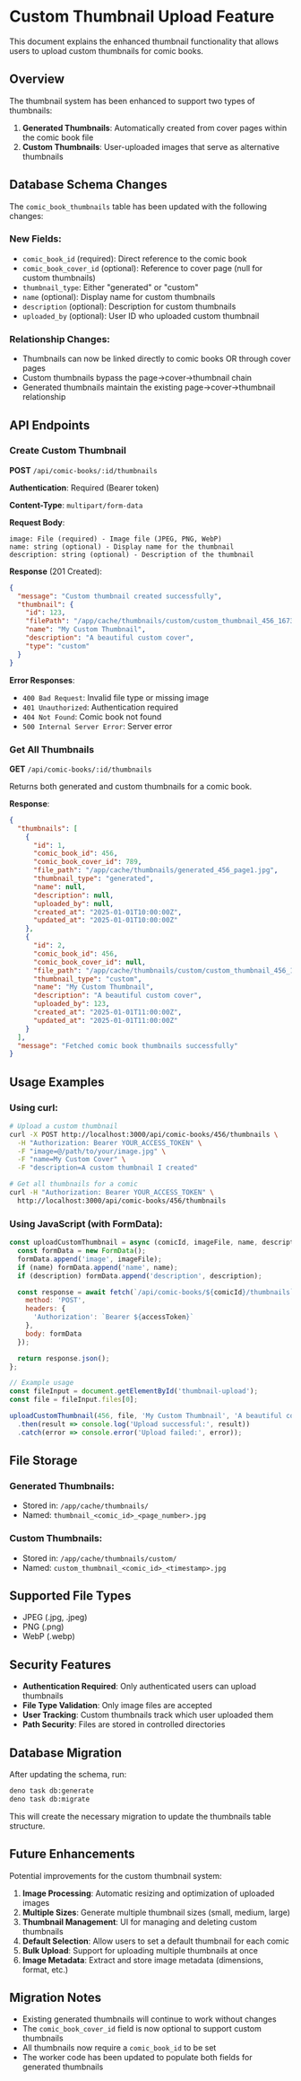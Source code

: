 # Custom Thumbnail Upload Feature

This document explains the enhanced thumbnail functionality that allows users to upload custom thumbnails for comic books.

## Overview

The thumbnail system has been enhanced to support two types of thumbnails:

1. **Generated Thumbnails**: Automatically created from cover pages within the comic book file
2. **Custom Thumbnails**: User-uploaded images that serve as alternative thumbnails

## Database Schema Changes

The `comic_book_thumbnails` table has been updated with the following changes:

### New Fields:
- `comic_book_id` (required): Direct reference to the comic book
- `comic_book_cover_id` (optional): Reference to cover page (null for custom thumbnails)
- `thumbnail_type`: Either "generated" or "custom"
- `name` (optional): Display name for custom thumbnails
- `description` (optional): Description for custom thumbnails
- `uploaded_by` (optional): User ID who uploaded custom thumbnail

### Relationship Changes:
- Thumbnails can now be linked directly to comic books OR through cover pages
- Custom thumbnails bypass the page→cover→thumbnail chain
- Generated thumbnails maintain the existing page→cover→thumbnail relationship

## API Endpoints

### Create Custom Thumbnail
**POST** `/api/comic-books/:id/thumbnails`

**Authentication**: Required (Bearer token)

**Content-Type**: `multipart/form-data`

**Request Body**:
```
image: File (required) - Image file (JPEG, PNG, WebP)
name: string (optional) - Display name for the thumbnail
description: string (optional) - Description of the thumbnail
```

**Response** (201 Created):
```json
{
  "message": "Custom thumbnail created successfully",
  "thumbnail": {
    "id": 123,
    "filePath": "/app/cache/thumbnails/custom/custom_thumbnail_456_1673024400000.jpg",
    "name": "My Custom Thumbnail",
    "description": "A beautiful custom cover",
    "type": "custom"
  }
}
```

**Error Responses**:
- `400 Bad Request`: Invalid file type or missing image
- `401 Unauthorized`: Authentication required
- `404 Not Found`: Comic book not found
- `500 Internal Server Error`: Server error

### Get All Thumbnails
**GET** `/api/comic-books/:id/thumbnails`

Returns both generated and custom thumbnails for a comic book.

**Response**:
```json
{
  "thumbnails": [
    {
      "id": 1,
      "comic_book_id": 456,
      "comic_book_cover_id": 789,
      "file_path": "/app/cache/thumbnails/generated_456_page1.jpg",
      "thumbnail_type": "generated",
      "name": null,
      "description": null,
      "uploaded_by": null,
      "created_at": "2025-01-01T10:00:00Z",
      "updated_at": "2025-01-01T10:00:00Z"
    },
    {
      "id": 2,
      "comic_book_id": 456,
      "comic_book_cover_id": null,
      "file_path": "/app/cache/thumbnails/custom/custom_thumbnail_456_1673024400000.jpg",
      "thumbnail_type": "custom",
      "name": "My Custom Thumbnail",
      "description": "A beautiful custom cover",
      "uploaded_by": 123,
      "created_at": "2025-01-01T11:00:00Z",
      "updated_at": "2025-01-01T11:00:00Z"
    }
  ],
  "message": "Fetched comic book thumbnails successfully"
}
```

## Usage Examples

### Using curl:
```bash
# Upload a custom thumbnail
curl -X POST http://localhost:3000/api/comic-books/456/thumbnails \
  -H "Authorization: Bearer YOUR_ACCESS_TOKEN" \
  -F "image=@/path/to/your/image.jpg" \
  -F "name=My Custom Cover" \
  -F "description=A custom thumbnail I created"

# Get all thumbnails for a comic
curl -H "Authorization: Bearer YOUR_ACCESS_TOKEN" \
  http://localhost:3000/api/comic-books/456/thumbnails
```

### Using JavaScript (with FormData):
```javascript
const uploadCustomThumbnail = async (comicId, imageFile, name, description) => {
  const formData = new FormData();
  formData.append('image', imageFile);
  if (name) formData.append('name', name);
  if (description) formData.append('description', description);

  const response = await fetch(`/api/comic-books/${comicId}/thumbnails`, {
    method: 'POST',
    headers: {
      'Authorization': `Bearer ${accessToken}`
    },
    body: formData
  });

  return response.json();
};

// Example usage
const fileInput = document.getElementById('thumbnail-upload');
const file = fileInput.files[0];

uploadCustomThumbnail(456, file, 'My Custom Thumbnail', 'A beautiful cover')
  .then(result => console.log('Upload successful:', result))
  .catch(error => console.error('Upload failed:', error));
```

## File Storage

### Generated Thumbnails:
- Stored in: `/app/cache/thumbnails/`
- Named: `thumbnail_<comic_id>_<page_number>.jpg`

### Custom Thumbnails:
- Stored in: `/app/cache/thumbnails/custom/`
- Named: `custom_thumbnail_<comic_id>_<timestamp>.jpg`

## Supported File Types

- JPEG (.jpg, .jpeg)
- PNG (.png)
- WebP (.webp)

## Security Features

- **Authentication Required**: Only authenticated users can upload thumbnails
- **File Type Validation**: Only image files are accepted
- **User Tracking**: Custom thumbnails track which user uploaded them
- **Path Security**: Files are stored in controlled directories

## Database Migration

After updating the schema, run:

```bash
deno task db:generate
deno task db:migrate
```

This will create the necessary migration to update the thumbnails table structure.

## Future Enhancements

Potential improvements for the custom thumbnail system:

1. **Image Processing**: Automatic resizing and optimization of uploaded images
2. **Multiple Sizes**: Generate multiple thumbnail sizes (small, medium, large)
3. **Thumbnail Management**: UI for managing and deleting custom thumbnails
4. **Default Selection**: Allow users to set a default thumbnail for each comic
5. **Bulk Upload**: Support for uploading multiple thumbnails at once
6. **Image Metadata**: Extract and store image metadata (dimensions, format, etc.)

## Migration Notes

- Existing generated thumbnails will continue to work without changes
- The `comic_book_cover_id` field is now optional to support custom thumbnails
- All thumbnails now require a `comic_book_id` to be set
- The worker code has been updated to populate both fields for generated thumbnails